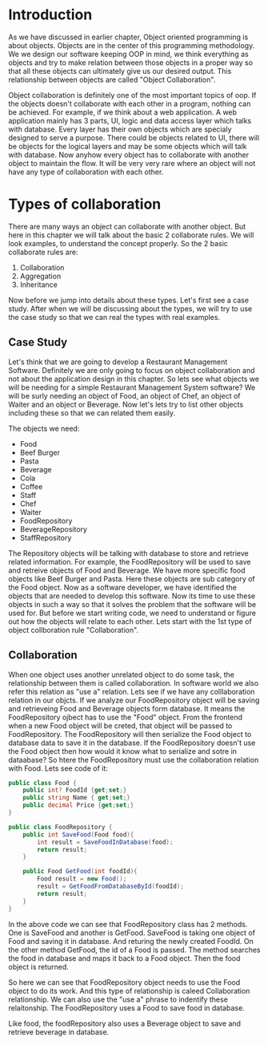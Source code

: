 # Introduction

As we have discussed in earlier chapter, Object oriented programming is about objects. Objects are in the center of this programming methodology. We we design our software keeping OOP in mind, we think everything as objects and try to make relation between those objects in a proper way so that all these objects can ultimately give us our desired output. This relationship between objects are called "Object Collaboration".

Object collaboration is definitely one of the most important topics of oop. If the objects doesn't collaborate with each other in a program, nothing can be achieved. For example, if we think about a web application. A web application mainly has 3 parts, UI, logic and data access layer which talks with database. Every layer has their own objects which are specialy designed to serve a purpose. There could be objects related to UI, there will be objects for the logical layers and may be some objects which will talk with database. Now anyhow every object has to collaborate with another object to maintain the flow. It will be very very rare where an object will not have any type of collaboration with each other.

# Types of collaboration

There are many ways an object can collaborate with another object. But here in this chapter we will talk about the basic 2 collaborate rules. We will look examples, to understand the concept properly. So the 2 basic collaborate rules are:

1. Collaboration
2. Aggregation
3. Inheritance

Now before we jump into details about these types. Let's first see a case study. After when we will be discussing about the types, we will try to use the case study so that we can real the types with real examples.

## Case Study

Let's think that we are going to develop a Restaurant Management Software. Definitely we are only going to focus on object collaboration and not about the application design in this chapter. So lets see what objects we will be needing for a simple Restaurant Management System software? We will be surly needing an object of Food, an object of Chef, an object of Waiter and an object or Beverage. Now let's lets try to list other objects including these so that we can related them easily.

The objects we need:

* Food
* Beef Burger
* Pasta
* Beverage
* Cola
* Coffee
* Staff
* Chef
* Waiter
* FoodRepository
* BeverageRepository
* StaffRepository

The Repository objects will be talking with database to store and retrieve related information. For example, the FoodRepository will be used to save and retreive objects of Food and Beverage. We have more specific food objects like Beef Burger and Pasta. Here these objects are sub category of the Food object. Now as a software developer, we have identified the objects that are needed to develop this software. Now its time to use these objects in such a way so that it solves the problem that the software will be used for. But before we start writing code, we need to understand or figure out how the objects will relate to each other. Lets start with the 1st type of object collboration rule "Collaboration".

## Collaboration

When one object uses another unrelated object to do some task, the relationship between them is called collaboration. In software world we also refer this relation as "use a" relation. Lets see if we have any colllaboration relation in our objcts. If we analyze our FoodRepository object will be saving and retrieveing Food and Beverage objects form database. It means the FoodRepository ojbect has to use the "Food" object. From the frontend when a new Food object will be creted, that object will be passed to FoodRepository. The FoodRepository will then serialize the Food object to database data to save it in the database. If the FoodRepository doesn't use the Food object then how would it know what to serialize and sotre in dataabase? So htere the FoodRepository must use the collaboration relation with Food. Lets see code of it:

```csharp
public class Food {
    public int? FoodId {get;set;}
    public string Name { get;set;}
    public decimal Price {get;set;}
}

public class FoodRepository {
    public int SaveFood(Food food){
        int result = SaveFoodInDatabase(food);
        return result;
    }

    public Food GetFood(int foodId){
        Food result = new Food();
        result = GetFoodFromDatabaseById(foodId);
        return result;
    }
}
```

In the above code we can see that FoodRepository class has 2 methods. One is SaveFood and another is GetFood. SaveFood is taking one object of Food and saving it in database. And returing the newly created FoodId. On the other method GetFood, the id of a Food is passed. The method searches the food in database and maps it back to a Food object. Then the food object is returned.

So here we can see that FoodRepository object needs to use the Food object to do its work. And this type of relationship is caleed Collaboration relationship. We can also use the "use a" phrase to indentify these relaitonship. The FoodRepository uses a Food to save food in database.

Like food, the foodRepository also uses a Beverage object to save and retrieve beverage in database.